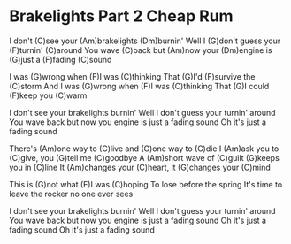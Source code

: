 # Brakelights Part 2 Cheap Rum

I don't (C)see your (Am)brakelights (Dm)burnin'
Well I (G)don't guess your (F)turnin' (C)around
You wave (C)back but (Am)now your (Dm)engine is
(G)just a (F)fading (C)sound

I was (G)wrong when (F)I was (C)thinking
That (G)I'd (F)survive the (C)storm
And I was (G)wrong when (F)I was (C)thinking
That (G)I could (F)keep you (C)warm

I don't see your brakelights burnin'
Well I don't guess your turnin' around
You wave back but now you engine
is just a fading sound
Oh it's just a fading sound

There's (Am)one way to (C)live and (G)one way to (C)die
I (Am)ask you to (C)give, you (G)tell me (C)goodbye
A (Am)short wave of (C)guilt (G)keeps you in (C)line
It (Am)changes your (C)heart, it (G)changes your (C)mind

This is (G)not what (F)I was (C)hoping
To lose before the spring
It's time to leave the rocker no one ever sees

I don't see your brakelights burnin'
Well I don't guess your turnin' around
You wave back but now you engine
is just a fading sound
Oh it's just a fading sound
Oh it's just a fading sound
